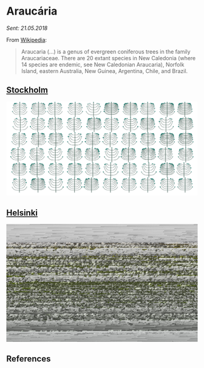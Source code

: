 # Araucária

_Sent: 21.05.2018_

From [Wikipedia](https://en.wikipedia.org/wiki/Araucaria):

> Araucaria \(...\) is a genus of evergreen coniferous trees in the family Araucariaceae. There are 20 extant species in New Caledonia \(where 14 species are endemic, see New Caledonian Araucaria\), Norfolk Island, eastern Australia, New Guinea, Argentina, Chile, and Brazil.

## [Stockholm](stockholm.md)
![](/.gitbook/assets/01-sto-araucaria.jpg)

## [Helsinki](helsinki.md)
![](/.gitbook/assets/01-2018-5-14-20-14-39.png)



## References

